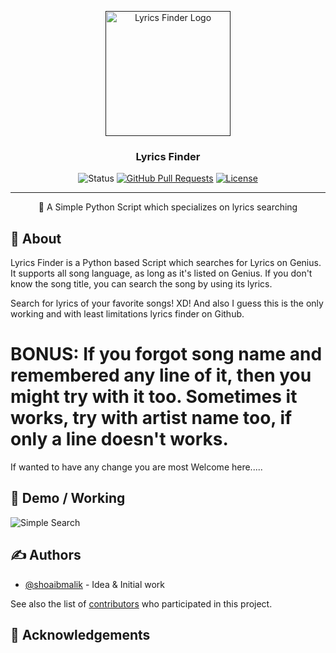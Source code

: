 <p align="center">
  <a href="" rel="noopener">
 <img width=200px height=200px src="https://encrypted-tbn0.gstatic.com/images?q=tbn:ANd9GcTPkz1pxKE8-hwaHhoBUkhKSwaj5XwuLQkiFw&usqp=CAU" alt="Lyrics Finder Logo"></a>
</p>

<h3 align="center">Lyrics Finder</h3>

<div align="center">

  ![Status](https://img.shields.io/badge/status-active-success.svg)
  [![GitHub Pull Requests](https://img.shields.io/github/issues-pr/angeloanan/lyrics-finder.svg)](https://github.com/itzshoaibmalik/Lyrics-Finder/pulls)
  [![License](https://img.shields.io/github/license/itzshoaibmalik/Lyrics-Finder)](/LICENSE)

</div>

---

<p align="center"> 🤖 A Simple Python Script which specializes on lyrics searching
    <br> 
</p>

## 🧐 About <a name = "about"></a>
Lyrics Finder is a Python based Script which searches for Lyrics on Genius. It supports all song language, as long as it's listed on Genius. If you don't know the song title, you can search the song by using its lyrics.

Search for lyrics of your favorite songs! XD!
And also I guess this is the only working and with least limitations lyrics finder on Github.

# BONUS: If you forgot song name and remembered any line of it, then you might try with it too. Sometimes it works, try with artist name too, if only a line doesn't works.

If wanted to have any change you are most Welcome here.....

## 🎥 Demo / Working <a name = "demo"></a>
![Simple Search](https://encrypted-tbn0.gstatic.com/images?q=tbn:ANd9GcQbd3hMGkvp42yvuDCYJ-DyOZdLORIyq6pjCA&usqp=CAU)







## ✍️ Authors <a name = "authors"></a>
+ [@shoaibmalik](https://github.com/itzshoaibmalik) - Idea & Initial work

See also the list of [contributors](https://github.com/angeloanan/lyrics-finder/contributors) who participated in this project.

## 🎉 Acknowledgements <a name = "acknowledgement"></a>
